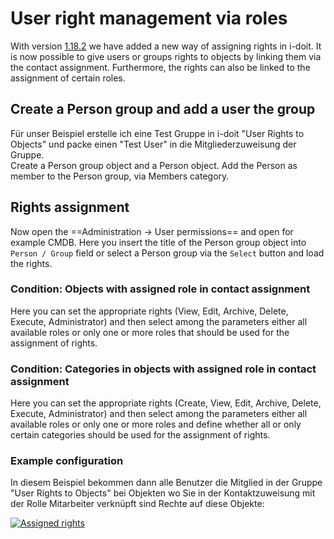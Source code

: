 # User right management via roles

With version [1.18.2](../../version-history/release-notes/release-notes-1.18/release-notes-1.18.2.md) we have added a new way of assigning rights in i-doit. It is now possible to give users or groups rights to objects by linking them via the contact assignment. Furthermore, the rights can also be linked to the assignment of certain roles.

## Create a Person group and add a user the group

Für unser Beispiel erstelle ich eine Test Gruppe in i-doit "User Rights to Objects" und packe einen "Test User" in die Mitgliederzuweisung der Gruppe.<br>
Create a Person group object and a Person object. Add the Person as member to the  Person group, via Members category.

## Rights assignment

Now open the ==Administration -> User permissions== and open for example CMDB. Here you insert the title of the  Person group object into `Person / Group` field or select a  Person group via the `Select` button and load the rights.

### Condition: Objects with assigned role in contact assignment

Here you can set the appropriate rights (View, Edit, Archive, Delete, Execute, Administrator) and then select among the parameters either all available roles or only one or more roles that should be used for the assignment of rights.

### Condition: Categories in objects with assigned role in contact assignment

Here you can set the appropriate rights (Create, View, Edit, Archive, Delete, Execute, Administrator) and then select among the parameters either all available roles or only one or more roles and define whether all or only certain categories should be used for the assignment of rights.

### Example configuration

In diesem Beispiel bekommen dann alle Benutzer die Mitglied in der Gruppe "User Rights to Objects" bei Objekten wo Sie in der Kontaktzuweisung mit der Rolle Mitarbeiter verknüpft sind Rechte auf diese Objekte:

[![Assigned rights](../../assets/images/en/efficient-documentation/rights-management/user-right-management-via-roles/1-urmvr.png)](../../assets/images/en/efficient-documentation/rights-management/user-right-management-via-roles/1-urmvr.png)
